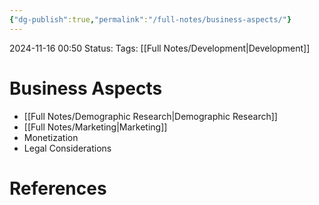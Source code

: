 ```yaml
---
{"dg-publish":true,"permalink":"/full-notes/business-aspects/"}
---
```



2024-11-16 00:50
Status: 
Tags: [[Full Notes/Development\|Development]]

# Business Aspects

- [[Full Notes/Demographic Research\|Demographic Research]]
- [[Full Notes/Marketing\|Marketing]]
- Monetization
- Legal Considerations

# References

